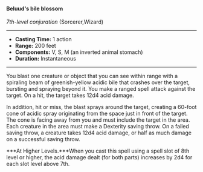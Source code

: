 #### Beluud's bile blossom
*7th-level conjuration* (Sorcerer,Wizard)
___
- **Casting Time:** 1 action
- **Range:** 200 feet
- **Components:** V, S, M (an inverted animal stomach)
- **Duration:** Instantaneous
---
You blast one creature or object that you can see within range with a spiraling beam of greenish-yellow acidic bile that crashes over the target, bursting and spraying beyond it. You make a ranged spell attack against the target. On a hit, the target takes 12d4 acid damage.

In addition, hit or miss, the blast sprays around the target, creating a 60-foot cone of acidic spray originating from the space just in front of the target. The cone is facing away from you and must include the target in the area. Each creature in the area must make a Dexterity saving throw. On a failed saving throw, a creature takes 12d4 acid damage, or half as much damage on a successful saving throw.

***At Higher Levels.***When you cast this spell using a spell slot of 8th level or higher, the acid damage dealt (for both parts) increases by 2d4 for each slot level above 7th.
